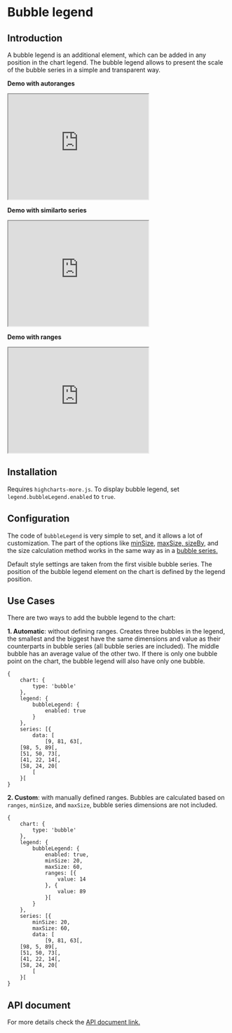 Bubble legend
===

## Introduction

A bubble legend is an additional element, which can be added in any position in the chart legend. The bubble legend allows to present the scale of the bubble series in a simple and transparent way.

**Demo with autoranges**


<iframe width="320" height="240" src="https://www.highcharts.com/samples/view.php?path=highcharts/bubble-legend/autoranges"></iframe>

**Demo with similarto series**

<iframe width="320" height="240" src="https://www.highcharts.com/samples/view.php?path=highcharts/bubble-legend/similartoseries"></iframe>

**Demo with ranges**

<iframe width="320" height="240" src="https://www.highcharts.com/samples/view.php?path=highcharts/bubble-legend/ranges"></iframe>

Installation
------------

Requires `highcharts-more.js`. To display bubble legend, set `legend.bubbleLegend.enabled` to `true`.

Configuration
-------------

The code of `bubbleLegend` is very simple to set, and it allows a lot of customization. The part of the options like [minSize,](https://api.highcharts.com/highcharts/legend.bubbleLegend.minSize) [maxSize, ](https://api.highcharts.com/highcharts/legend.bubbleLegend.maxSize)[sizeBy](https://api.highcharts.com/highcharts/legend.bubbleLegend.sizeBy), and the size calculation method works in the same way as in a [bubble series.](https://api.highcharts.com/highcharts/plotOptions.bubble)

Default style settings are taken from the first visible bubble series. The position of the bubble legend element on the chart is defined by the legend position.

Use Cases
---------

There are two ways to add the bubble legend to the chart:

**1\. Automatic**: without defining ranges. Creates three bubbles in the legend, the smallest and the biggest have the same dimensions and value as their counterparts in bubble series (all bubble series are included). The middle bubble has an average value of the other two. If there is only one bubble point on the chart, the bubble legend will also have only one bubble.

    
    {
        chart: {
            type: 'bubble'
        },
        legend: {
            bubbleLegend: {
                enabled: true
            }
        },
        series: [{
            data: [
                [9, 81, 63[,
    	[98, 5, 89[,
    	[51, 50, 73[,
    	[41, 22, 14[,
    	[58, 24, 20[
            [
        }[
    }

**2\. Custom**: with manually defined ranges. Bubbles are calculated based on `ranges`, `minSize`, and `maxSize`, bubble series dimensions are not included.

    
    {
        chart: {
            type: 'bubble'
        },
        legend: {
            bubbleLegend: {
                enabled: true,
                minSize: 20,
                maxSize: 60,
                ranges: [{
                    value: 14
                }, {
                    value: 89
                }[
            }
        },
        series: [{
            minSize: 20,
            maxSize: 60,
            data: [
                [9, 81, 63[,
    	[98, 5, 89[,
    	[51, 50, 73[,
    	[41, 22, 14[,
    	[58, 24, 20[
            [
        }[
    }

API document
------------

For more details check the [API document link.](https://api.highcharts.com/highcharts/legend.bubbleLegend)